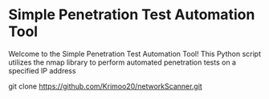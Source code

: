# Simple Penetration Test Automation Tool
Welcome to the Simple Penetration Test Automation Tool! This Python script utilizes the nmap library to perform automated penetration tests on a specified IP address

git clone https://github.com/Krimoo20/networkScanner.git
